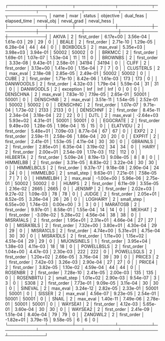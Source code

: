 ┌────────────┬────────┬─────────────┬───────────┬───────────┬──────────────┬───────────┬────────────┬────────────┐
│       name │   nvar │      status │ objective │ dual_feas │ elapsed_time │ neval_obj │ neval_grad │ neval_hess │
├────────────┼────────┼─────────────┼───────────┼───────────┼──────────────┼───────────┼────────────┼────────────┤
│      AKIVA │      2 │ first_order │  6.17e+00 │  3.56e-04 │     1.61e-03 │        29 │         29 │          0 │
│      BEALE │      2 │ first_order │  2.71e-10 │  1.29e-05 │     6.28e-04 │        44 │         44 │          0 │
│   BOXBODLS │      2 │    max_eval │  5.35e+03 │  3.98e+03 │     3.94e-01 │     50002 │      50002 │          0 │
│     BRKMCC │      2 │ first_order │  1.69e-01 │  1.07e-07 │     1.53e-04 │        11 │         11 │          0 │
│    BROWNBS │      2 │ first_order │  3.33e-08 │  9.43e-01 │     2.58e-01 │     34194 │      34194 │          0 │
│      CLIFF │      2 │ first_order │  3.13e+00 │  1.41e+00 │     1.15e-04 │         7 │          7 │          0 │
│  CLUSTERLS │      2 │    max_eval │  2.18e-08 │  2.85e-05 │     2.49e-01 │     50002 │      50002 │          0 │
│       CUBE │      2 │ first_order │  1.71e-10 │  8.42e-06 │     1.61e-03 │       173 │        173 │          0 │
│ DANIWOODLS │      2 │ first_order │  4.32e-03 │  1.79e-04 │     5.59e-04 │        31 │         31 │          0 │
│  DANWOODLS │      2 │   exception │       Inf │       Inf │          Inf │         0 │          0 │          0 │
│   DENSCHNA │      2 │    max_eval │  7.83e-10 │  7.19e-05 │     2.65e-01 │     50001 │      50001 │          0 │
│   DENSCHNB │      2 │    max_eval │  3.51e-11 │  1.54e-05 │     2.52e-01 │     50002 │      50002 │          0 │
│   DENSCHNC │      2 │ first_order │  1.07e-07 │  9.71e-04 │     1.73e-02 │      2133 │       2133 │          0 │
│   DENSCHNF │      2 │ first_order │  8.45e-11 │  2.34e-04 │     3.18e-04 │        22 │         22 │          0 │
│       DJTL │      2 │    max_eval │ -2.64e+03 │  5.93e+02 │     4.31e-01 │     50001 │      50001 │          0 │
│   EGGCRATE │      2 │ first_order │  9.49e+00 │  1.28e-05 │     1.96e-04 │        15 │         15 │          0 │
│   ELATVIDU │      2 │ first_order │  5.48e+01 │  7.09e-03 │     8.77e-04 │        67 │         67 │          0 │
│       EXP2 │      2 │ first_order │  2.59e-11 │  2.58e-06 │     1.86e-04 │        20 │         20 │          0 │
│     EXPFIT │      2 │ first_order │  2.41e-01 │  1.53e-05 │     4.11e-04 │        30 │         30 │          0 │
│   GBRAINLS │      2 │ first_order │  2.85e+01 │  6.35e-04 │     3.19e-02 │        34 │         34 │          0 │
│      HAIRY │      2 │ first_order │  2.00e+01 │  2.54e-09 │     1.17e-03 │       112 │        112 │          0 │
│   HILBERTA │      2 │ first_order │  5.09e-24 │  8.19e-13 │     9.08e-05 │         8 │          8 │          0 │
│   HIMMELBB │      2 │ first_order │  3.31e-05 │  8.83e-02 │     3.22e-04 │        30 │         30 │          0 │
│ HIMMELBCLS │      2 │ first_order │  9.37e-17 │  9.18e-08 │     2.90e-04 │        24 │         24 │          0 │
│   HIMMELBG │      2 │  small_step │  9.63e-01 │  7.21e-01 │     7.58e-05 │         7 │          7 │          0 │
│   HIMMELBH │      2 │    max_eval │ -1.00e+00 │  5.96e-06 │     2.75e-01 │     50002 │      50002 │          0 │
│      HUMPS │      2 │ first_order │  6.11e-09 │  3.55e-05 │     2.16e-02 │      2665 │       2665 │          0 │
│     JENSMP │      2 │ first_order │  2.02e+03 │  9.27e-02 │     1.09e-03 │        78 │         78 │          0 │
│      JUDGE │      2 │ first_order │  2.05e+01 │  8.52e-05 │     3.26e-04 │        26 │         26 │          0 │
│   LOGHAIRY │      2 │  small_step │  6.55e+00 │  1.74e-03 │     0.00e+00 │         3 │          3 │          0 │
│   MARATOSB │      2 │ first_order │  9.97e-01 │  8.58e-01 │     1.55e-04 │        14 │         14 │          0 │
│     MEXHAT │      2 │ first_order │ -3.09e-02 │  5.28e+02 │     4.56e-04 │        38 │         38 │          0 │
│  MISRA1ALS │      2 │ first_order │  1.95e+01 │  2.31e+01 │     4.66e-04 │        27 │         27 │          0 │
│  MISRA1BLS │      2 │ first_order │  7.32e+00 │  3.80e+01 │     4.30e-04 │        29 │         29 │          0 │
│  MISRA1CLS │      2 │ first_order │  4.74e+00 │  5.31e+01 │     4.75e-04 │        30 │         30 │          0 │
│  MISRA1DLS │      2 │ first_order │  1.11e+00 │  1.15e+02 │     4.51e-04 │        29 │         29 │          0 │
│ MUONSINELS │      1 │ first_order │  3.95e+04 │  1.38e-03 │     4.11e-03 │        18 │         18 │          0 │
│ POWELLBSLS │      2 │ first_order │  1.04e+00 │  4.47e-03 │     2.30e-03 │       222 │        222 │          0 │
│ POWELLSQLS │      2 │ first_order │  1.20e+02 │  2.66e-05 │     3.76e-04 │        39 │         39 │          0 │
│     PRICE3 │      2 │ first_order │  7.42e-03 │  3.26e-03 │     2.90e-04 │        27 │         27 │          0 │
│     PRICE4 │      2 │ first_order │  3.82e-05 │  1.10e-02 │     4.59e-04 │        44 │         44 │          0 │
│    ROSENBR │      2 │ first_order │  7.28e-10 │  2.41e-05 │     2.00e-03 │       135 │        135 │          0 │
│  ROSENBRTU │      2 │  small_step │  1.01e+02 │  2.90e-03 │     9.54e-07 │         3 │          3 │          0 │
│       S308 │      2 │ first_order │  7.73e-01 │  9.09e-05 │     3.11e-04 │        30 │         30 │          0 │
│    SINEVAL │      2 │    max_eval │  3.24e-12 │  2.82e-05 │     2.33e-01 │     50001 │      50001 │          0 │
│     SISSER │      2 │    max_eval │  4.56e-07 │  9.23e-05 │     2.54e-01 │     50001 │      50001 │          0 │
│      SNAIL │      2 │    max_eval │  1.40e-11 │  7.49e-06 │     2.78e-01 │     50001 │      50001 │          0 │
│    WAYSEA1 │      2 │ first_order │  4.12e-03 │  5.65e-01 │     3.60e-04 │        30 │         30 │          0 │
│    WAYSEA2 │      2 │ first_order │  2.41e-09 │  1.51e-04 │     8.40e-04 │        79 │         79 │          0 │
│   ZANGWIL2 │      2 │ first_order │ -1.82e+01 │  3.79e-15 │     9.58e-05 │         6 │          6 │          0 │
└────────────┴────────┴─────────────┴───────────┴───────────┴──────────────┴───────────┴────────────┴────────────┘
